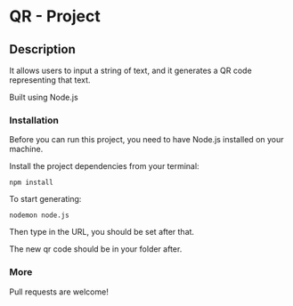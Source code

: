 # QR - Project

## Description

It allows users to input a string of text, and it generates a QR code representing that text. 

Built using Node.js 

### Installation

Before you can run this project, you need to have Node.js installed on your machine. 

Install the project dependencies from your terminal:

`npm install`

To start generating:

`nodemon node.js`

Then type in the URL, you should be set after that.

The new qr code should be in your folder after.


### More

Pull requests are welcome!

